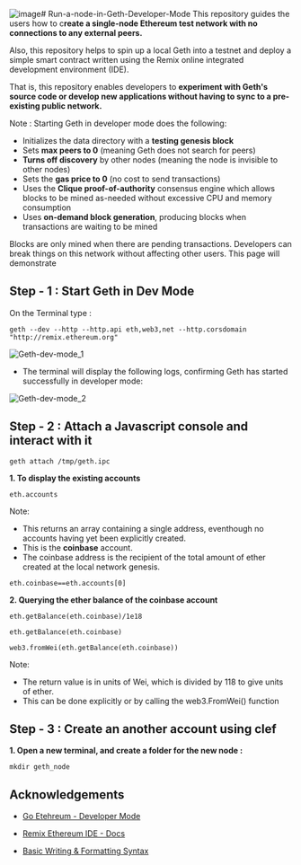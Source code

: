 ![image](https://github.com/LifnaJos/Run-a-node-in-Geth-Developer-Mode/assets/7581840/045a3478-5d17-4ae7-87c3-b7d6e29df0bc)# Run-a-node-in-Geth-Developer-Mode
This repository guides the users how to c**reate a single-node Ethereum test network with no connections to any external peers.** 

Also, this repository helps to spin up a local Geth into a testnet and deploy a simple smart contract written using the Remix online integrated development environment (IDE). 

That is, this repository enables developers to **experiment with Geth's source code or develop new applications without having to sync to a pre-existing public network.** 

Note : Starting Geth in developer mode does the following:
* Initializes the data directory with a **testing genesis block**
* Sets **max peers to 0** (meaning Geth does not search for peers)
* **Turns off discovery** by other nodes (meaning the node is invisible to other nodes)
* Sets the **gas price to 0** (no cost to send transactions)
* Uses the **Clique proof-of-authority** consensus engine which allows blocks to be mined as-needed without excessive CPU and memory consumption
* Uses **on-demand block generation**, producing blocks when transactions are waiting to be mined

 Blocks are only mined when there are pending transactions. Developers can break things on this network without affecting other users. This page will demonstrate 

## Step - 1 : Start Geth in Dev Mode
On the Terminal type : 
```
geth --dev --http --http.api eth,web3,net --http.corsdomain "http://remix.ethereum.org"
```
![Geth-dev-mode_1](https://github.com/LifnaJos/Run-a-node-in-Geth-Developer-Mode/blob/8e03b3e62f39850af7994ac4c6d57566dbf2f861/Screenshot%20from%202023-08-23%2000-52-50.png)

- The terminal will display the following logs, confirming Geth has started successfully in developer mode:

![Geth-dev-mode_2](https://github.com/LifnaJos/Run-a-node-in-Geth-Developer-Mode/blob/98b0eb874d16206a4ee69358bfc487f1266ab267/Screenshot%20from%202023-08-23%2001-06-36.png)

## Step - 2 : Attach a Javascript console and interact with it
```
geth attach /tmp/geth.ipc
```
**1. To display the existing accounts**
```
eth.accounts
```
Note:
- This returns an array containing a single address, eventhough no accounts having yet been explicitly created.
- This is the **coinbase** account.
- The coinbase address is the recipient of the total amount of ether created at the local network genesis.
```
eth.coinbase==eth.accounts[0]
```
**2. Querying the ether balance of the coinbase account**
```
eth.getBalance(eth.coinbase)/1e18
```
```
eth.getBalance(eth.coinbase)
```
```
web3.fromWei(eth.getBalance(eth.coinbase))
```
Note:
- The return value is in units of Wei, which is divided by 118 to give units of ether.
- This can be done explicitly or by calling the web3.FromWei() function

## Step - 3 : Create an another account using clef
**1. Open a new terminal, and create a folder for the new node :** 
```
mkdir geth_node
```


## Acknowledgements
* [Go Etehreum - Developer Mode](https://geth.ethereum.org/docs/developers/dapp-developer/dev-mode)
  
* [Remix Ethereum IDE - Docs](https://remix-ide.readthedocs.io/en/latest/run.html#more-about-external-http-provider)

* [Basic Writing & Formatting Syntax](https://docs.github.com/en/get-started/writing-on-github/getting-started-with-writing-and-formatting-on-github/basic-writing-and-formatting-syntax)
